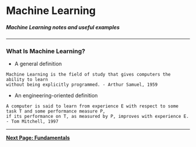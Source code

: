 # Machine Learning

##### Machine Learning notes and useful examples
---

### What Is Machine Learning?
- A general definition
```
Machine Learning is the field of study that gives computers the ability to learn 
without being explicitly programmed. - Arthur Samuel, 1959
```
- An engineering-oriented definition
```
A computer is said to learn from experience E with respect to some task T and some performance measure P, 
if its performance on T, as measured by P, improves with experience E. - Tom Mitchell, 1997
```
---

[**Next Page: Fundamentals**](https://akashp1712.github.io/ml-akash/fundamentals/)

